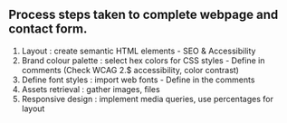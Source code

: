 ## Process steps taken to complete webpage and contact form.

1. Layout : create semantic HTML elements - SEO & Accessibility
2. Brand colour palette : select hex colors for CSS styles - Define in comments (Check WCAG 2.$ accessibility, color contrast)
3. Define font styles : import web fonts - Define in the comments 
4. Assets retrieval : gather images, files
5. Responsive design : implement media queries, use percentages for layout

